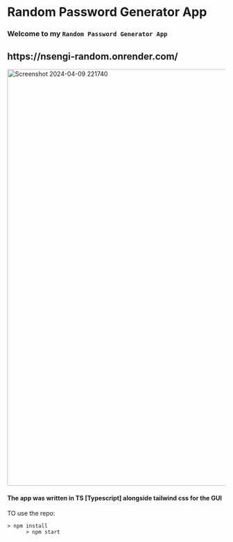 # Random Password Generator App

<h3>Welcome to my <code>Random Password Generator App</code></h3>
<h2>https://nsengi-random.onrender.com/</h2>
<img width="960" alt="Screenshot 2024-04-09 221740" src="https://github.com/iAmNsengi/RandomPasswordGenerator/assets/79418999/f433e43e-343a-4611-8362-ed49755a4f68">
<h4>The app was written in TS [Typescript] alongside tailwind css for the GUI</h4>
<p>TO use the repo:</p>
<code>> npm install
      > npm start
</code>
